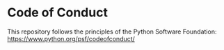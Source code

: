 Code of Conduct
===============

This repository follows the principles of the Python Software Foundation: https://www.python.org/psf/codeofconduct/
